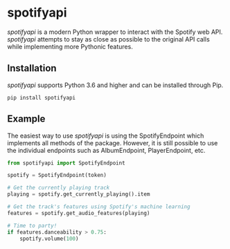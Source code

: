 # spotifyapi

*spotifyapi* is a modern Python wrapper to interact with the Spotify web API. *spotifyapi* attempts to stay as close as possible to
the original API calls while implementing more Pythonic features.

## Installation

*spotifyapi* supports Python 3.6 and higher and can be installed through Pip.

```pip install spotifyapi```

## Example

The easiest way to use *spotifyapi* is using the SpotifyEndpoint which implements all methods of the package. However, it
is still possible to use the individual endpoints such as AlbumEndpoint, PlayerEndpoint, etc.

```python
from spotifyapi import SpotifyEndpoint

spotify = SpotifyEndpoint(token)

# Get the currently playing track
playing = spotify.get_currently_playing().item

# Get the track's features using Spotify's machine learning
features = spotify.get_audio_features(playing)

# Time to party!
if features.danceability > 0.75:
    spotify.volume(100)
```
